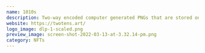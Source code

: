 ```yaml
---
name: 1010s
description: Two-way encoded computer generated PNGs that are stored on-chain. An exploration of computation with visualization.
website: https://twotens.art/
logo_image: dlp-1-scaled.png
preview_image: screen-shot-2022-03-13-at-3.32.14-pm.png
category: NFTs
---
```

